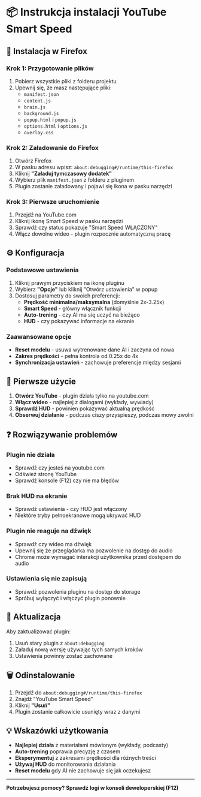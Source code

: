 # 📦 Instrukcja instalacji YouTube Smart Speed

## 🔧 Instalacja w Firefox

### Krok 1: Przygotowanie plików
1. Pobierz wszystkie pliki z folderu projektu
2. Upewnij się, że masz następujące pliki:
   - `manifest.json`
   - `content.js`
   - `brain.js` 
   - `background.js`
   - `popup.html` i `popup.js`
   - `options.html` i `options.js`
   - `overlay.css`

### Krok 2: Załadowanie do Firefox
1. Otwórz Firefox
2. W pasku adresu wpisz: `about:debugging#/runtime/this-firefox`
3. Kliknij **"Załaduj tymczasowy dodatek"**
4. Wybierz plik `manifest.json` z folderu z pluginem
5. Plugin zostanie załadowany i pojawi się ikona w pasku narzędzi

### Krok 3: Pierwsze uruchomienie
1. Przejdź na YouTube.com
2. Kliknij ikonę Smart Speed w pasku narzędzi
3. Sprawdź czy status pokazuje "Smart Speed WŁĄCZONY"
4. Włącz dowolne wideo - plugin rozpocznie automatyczną pracę

## ⚙️ Konfiguracja

### Podstawowe ustawienia
1. Kliknij prawym przyciskiem na ikonę pluginu
2. Wybierz **"Opcje"** lub kliknij "Otwórz ustawienia" w popup
3. Dostosuj parametry do swoich preferencji:
   - **Prędkość minimalna/maksymalna** (domyślnie 2x-3.25x)
   - **Smart Speed** - główny włącznik funkcji
   - **Auto-trening** - czy AI ma się uczyć na bieżąco
   - **HUD** - czy pokazywać informacje na ekranie

### Zaawansowane opcje
- **Reset modelu** - usuwa wytrenowane dane AI i zaczyna od nowa
- **Zakres prędkości** - pełna kontrola od 0.25x do 4x
- **Synchronizacja ustawień** - zachowuje preferencje między sesjami

## 🎯 Pierwsze użycie

1. **Otwórz YouTube** - plugin działa tylko na youtube.com
2. **Włącz wideo** - najlepiej z dialogami (wykłady, wywiady)
3. **Sprawdź HUD** - powinien pokazywać aktualną prędkość
4. **Obserwuj działanie** - podczas ciszy przyspieszy, podczas mowy zwolni

## ❓ Rozwiązywanie problemów

### Plugin nie działa
- Sprawdź czy jesteś na youtube.com
- Odśwież stronę YouTube
- Sprawdź konsole (F12) czy nie ma błędów

### Brak HUD na ekranie  
- Sprawdź ustawienia - czy HUD jest włączony
- Niektóre tryby pełnoekranowe mogą ukrywać HUD

### Plugin nie reaguje na dźwięk
- Sprawdź czy wideo ma dźwięk
- Upewnij się że przeglądarka ma pozwolenie na dostęp do audio
- Chrome może wymagać interakcji użytkownika przed dostępem do audio

### Ustawienia się nie zapisują
- Sprawdź pozwolenia pluginu na dostęp do storage
- Spróbuj wyłączyć i włączyć plugin ponownie

## 🔄 Aktualizacja

Aby zaktualizować plugin:
1. Usuń stary plugin z `about:debugging`
2. Załaduj nową wersję używając tych samych kroków
3. Ustawienia powinny zostać zachowane

## 🗑️ Odinstalowanie

1. Przejdź do `about:debugging#/runtime/this-firefox`
2. Znajdź "YouTube Smart Speed" 
3. Kliknij **"Usuń"**
4. Plugin zostanie całkowicie usunięty wraz z danymi

## 💡 Wskazówki użytkowania

- **Najlepiej działa** z materiałami mówionym (wykłady, podcasty)
- **Auto-trening** poprawia precyzję z czasem
- **Eksperymentuj** z zakresami prędkości dla różnych treści
- **Używaj HUD** do monitorowania działania
- **Reset modelu** gdy AI nie zachowuje się jak oczekujesz

---
**Potrzebujesz pomocy? Sprawdź logi w konsoli deweloperskiej (F12)**